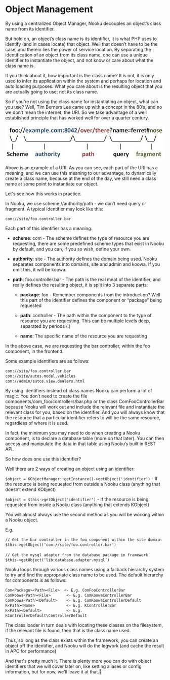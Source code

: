 # Object Management

By using a centralized Object Manager, Nooku decouples an object’s class name from its identifier.

But hold on, an object’s class name is its identifier, it is what PHP uses to identify (and in cases locate) that object. Well that doesn’t have to be the case, and therein lies the power of service location. By separating the identification of an object from its class name, one can use a unique identifier to instantiate the object, and not know or care about what the class name is.

If you think about it, how important is the class name? It is not, it is only used to infer its application within the system and perhaps for location and auto loading purposes. What you care about is the resulting object that you are actually going to use; not its class name.

So if you’re not using the class name for instantiating an object, what can you use? Well, Tim Berners Lee came up with a concept in the 80’s, and no we don’t mean the internet, the URI. So we take advantage of a well established principle that has worked well for over a quarter century.

![URI](../resources/images/uri.jpg)

Above is an example of a URI. As you can see, each part of the URI has a meaning, and we can use this meaning to our advantage, to dynamically create a class name, because at the end of the day, we still need a class name at some point to instantiate our object.

Let's see how this works in practice.

In Nooku, we use scheme://authority/path - we don’t need query or fragment. A typical identifier may look like this:

	com://site/foo.controller.bar

Each part of this identifier has a meaning:

* **scheme**: com - The scheme defines the type of resource you are requesting, there are some predefined scheme types that exist in Nooku by default, and you can, if you so wish, define your own.

* **authority**: site - The authority defines the domain being used. Nooku separates components into domains, site and admin and koowa. If you omit this, it will be koowa.

* **path**: foo.controller.bar - The path is the real meat of the identifier, and really defines the resulting object, it is split into 3 separate parts:

  * **package**: foo - Remember components from the introduction? Well this part of the identifier defines the component or “package” being requested

  * **path**: controller - The path within the component to the type of resource you are requesting. This can be multiple levels deep, separated by periods (.)

  * **name**: The specific name of the resource you are requesting

In the above case, we are requesting the bar controller, within the foo component, in the frontend.

Some example identifiers are as follows:

	com://site/foo.controller.bar
	com://site/autos.model.vehicles
	com://admin/autos.view.dealers.html

By using identifiers instead of class names Nooku can perform a lot of magic. You don’t need to create the file components/com_foo/controllers/bar.php or the class ComFooControllerBar because Nooku will work out and include the relevant file and instantiate the relevant class for you, based on the identifier. And you will always know that the resource that a particular identifier refers to will be the same resource, regardless of where it is used.

In fact, the minimum you may need to do when creating a Nooku component, is to declare a database table (more on that later). You can then access and manipulate the data in that table using Nooku’s built in REST API.

So how does one use this identifier?

Well there are 2 ways of creating an object using an identifier:

`$object = KObjectManager::getInstance()->getObject('identifier')` - If the resource is being requested from outside a Nooku class (anything that doesn’t extend KObject)

`$object = $this->getObject('identifier')` - If the resource is being requested from inside a Nooku class (anything that extends KObject)

You will almost always use the second method as you will be working within a Nooku object.

E.g.

	// Get the bar controller in the foo component within the site domain
	$this->getObject(‘com://site/foo.controller.bar’)

	// Get the mysql adapter from the database package in framework
	$this->getObject(‘lib:database.adapter.mysql’)

Nooku loops through various class names using a fallback hierarchy system to try and find the appropriate class name to be used. The default hierarchy for components is as follows:

    Com<Package><Path><File>  <- E.g. ComFooControllerBar
	ComKoowa<Path><File>	   <- E.g. ComKoowaControllerBar
	ComKoowa<Path><Default>	   <- E.g. ComKoowaControllerDefault
	K<Path><Name> 			   <- E.g. KControllerBar
	K<Path><Default>		   <- E.g. KControllerDefault\ControllerDefault

The class loader in turn deals with locating these classes on the filesystem, if the relevant file is found, then that is the class name used.

Thus, so long as the class exists within the framework, you can create an object off the identifier, and Nooku will do the legwork (and cache the result in APC for performance)

And that's pretty much it. There is plenty more you can do with object identifiers that we will cover later on, like setting aliases or config information, but for now, we'll leave it at that.